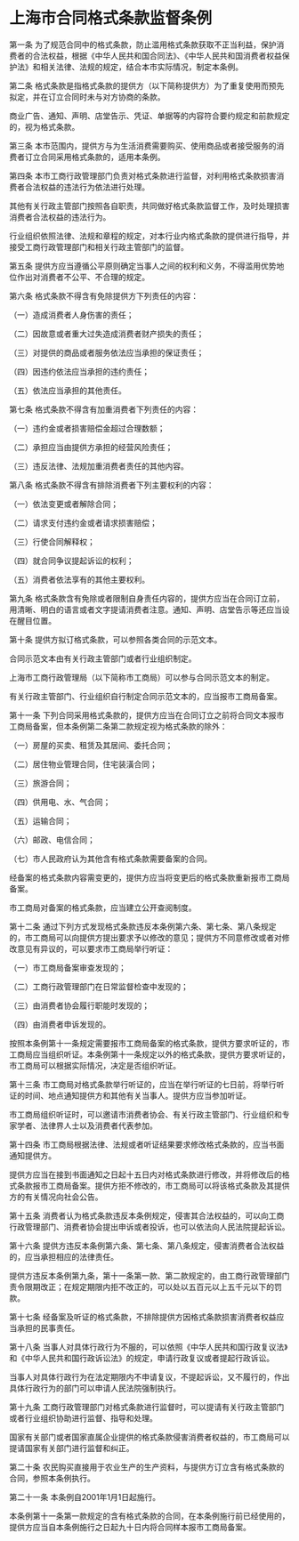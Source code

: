 # 上海市合同格式条款监督条例

<!-- INFO END -->

第一条 为了规范合同中的格式条款，防止滥用格式条款获取不正当利益，保护消费者的合法权益，根据《中华人民共和国合同法》、《中华人民共和国消费者权益保护法》和相关法律、法规的规定，结合本市实际情况，制定本条例。

第二条 格式条款是指格式条款的提供方（以下简称提供方）为了重复使用而预先拟定，并在订立合同时未与对方协商的条款。

商业广告、通知、声明、店堂告示、凭证、单据等的内容符合要约规定和前款规定的，视为格式条款。

第三条 本市范围内，提供方与为生活消费需要购买、使用商品或者接受服务的消费者订立合同采用格式条款的，适用本条例。

第四条 本市工商行政管理部门负责对格式条款进行监督，对利用格式条款损害消费者合法权益的违法行为依法进行处理。

其他有关行政主管部门按照各自职责，共同做好格式条款监督工作，及时处理损害消费者合法权益的违法行为。

行业组织依照法律、法规和章程的规定，对本行业内格式条款的提供进行指导，并接受工商行政管理部门和相关行政主管部门的监督。

第五条 提供方应当遵循公平原则确定当事人之间的权利和义务，不得滥用优势地位作出对消费者不公平、不合理的规定。

第六条 格式条款不得含有免除提供方下列责任的内容：

（一）造成消费者人身伤害的责任；

（二）因故意或者重大过失造成消费者财产损失的责任；

（三）对提供的商品或者服务依法应当承担的保证责任；

（四）因违约依法应当承担的违约责任；

（五）依法应当承担的其他责任。

第七条 格式条款不得含有加重消费者下列责任的内容：

（一）违约金或者损害赔偿金超过合理数额；

（二）承担应当由提供方承担的经营风险责任；

（三）违反法律、法规加重消费者责任的其他内容。

第八条 格式条款不得含有排除消费者下列主要权利的内容：

（一）依法变更或者解除合同；

（二）请求支付违约金或者请求损害赔偿；

（三）行使合同解释权；

（四）就合同争议提起诉讼的权利；

（五）消费者依法享有的其他主要权利。

第九条 格式条款含有免除或者限制自身责任内容的，提供方应当在合同订立前，用清晰、明白的语言或者文字提请消费者注意。通知、声明、店堂告示等还应当设在醒目位置。

第十条 提供方拟订格式条款，可以参照各类合同的示范文本。

合同示范文本由有关行政主管部门或者行业组织制定。

上海市工商行政管理局（以下简称市工商局）可以参与合同示范文本的制定。

有关行政主管部门、行业组织自行制定合同示范文本的，应当报市工商局备案。

第十一条 下列合同采用格式条款的，提供方应当在合同订立之前将合同文本报市工商局备案，但本条例第二条第二款规定视为格式条款的除外：

（一）房屋的买卖、租赁及其居间、委托合同；

（二）居住物业管理合同，住宅装潢合同；

（三）旅游合同；

（四）供用电、水、气合同；

（五）运输合同；

（六）邮政、电信合同；

（七）市人民政府认为其他含有格式条款需要备案的合同。

经备案的格式条款内容需变更的，提供方应当将变更后的格式条款重新报市工商局备案。

市工商局对备案的格式条款，应当建立公开查阅制度。

第十二条 通过下列方式发现格式条款违反本条例第六条、第七条、第八条规定的，市工商局可以向提供方提出要求予以修改的意见；提供方不同意修改或者对修改意见有异议的，可以要求市工商局举行听证：

（一）市工商局备案审查发现的；

（二）工商行政管理部门在日常监督检查中发现的；

（三）由消费者协会履行职能时发现的；

（四）由消费者申诉发现的。

按照本条例第十一条规定需要报市工商局备案的格式条款，提供方要求听证的，市工商局应当组织听证。本条例第十一条规定以外的格式条款，提供方要求听证的，市工商局可以根据实际情况，决定是否组织听证。

第十三条 市工商局对格式条款举行听证的，应当在举行听证的七日前，将举行听证的时间、地点通知提供方和其他有关当事人。提供方应当参加听证。

市工商局组织听证时，可以邀请市消费者协会、有关行政主管部门、行业组织和专家学者、法律界人士以及消费者代表参加。

第十四条 市工商局根据法律、法规或者听证结果要求修改格式条款的，应当书面通知提供方。

提供方应当在接到书面通知之日起十五日内对格式条款进行修改，并将修改后的格式条款报市工商局备案。提供方拒不修改的，市工商局可以将该格式条款及其提供方的有关情况向社会公告。

第十五条 消费者认为格式条款违反本条例规定，侵害其合法权益的，可以向工商行政管理部门、消费者协会提出申诉或者投诉，也可以依法向人民法院提起诉讼。

第十六条 提供方违反本条例第六条、第七条、第八条规定，侵害消费者合法权益的，应当承担相应的法律责任。

提供方违反本条例第九条，第十一条第一款、第二款规定的，由工商行政管理部门责令限期改正；在规定期限内拒不改正的，可以处以五百元以上五千元以下的罚款。

第十七条 经备案及听证的格式条款，不排除提供方因格式条款损害消费者权益应当承担的民事责任。

第十八条 当事人对具体行政行为不服的，可以依照《中华人民共和国行政复议法》和《中华人民共和国行政诉讼法》的规定，申请行政复议或者提起行政诉讼。

当事人对具体行政行为在法定期限内不申请复议，不提起诉讼，又不履行的，作出具体行政行为的部门可以申请人民法院强制执行。

第十九条 工商行政管理部门对格式条款进行监督时，可以提请有关行政主管部门或者行业组织协助进行监督、指导和处理。

国家有关部门或者国家直属企业提供的格式条款侵害消费者权益的，市工商局可以提请国家有关部门进行监督和纠正。

第二十条 农民购买直接用于农业生产的生产资料，与提供方订立含有格式条款的合同，参照本条例执行。

第二十一条 本条例自2001年1月1日起施行。

本条例第十一条第一款规定的含有格式条款的合同，在本条例施行前已经使用的，提供方应当自本条例施行之日起九十日内将合同样本报市工商局备案。

